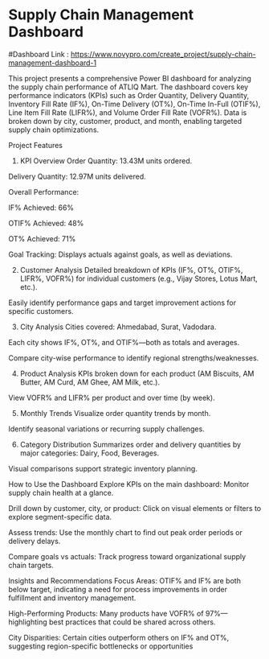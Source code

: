 
# Supply Chain Management Dashboard

#Dashboard Link : https://www.novypro.com/create_project/supply-chain-management-dashboard-1


This project presents a comprehensive Power BI dashboard for analyzing the supply chain performance of ATLIQ Mart. The dashboard covers key performance indicators (KPIs) such as Order Quantity, Delivery Quantity, Inventory Fill Rate (IF%), On-Time Delivery (OT%), On-Time In-Full (OTIF%), Line Item Fill Rate (LIFR%), and Volume Order Fill Rate (VOFR%). Data is broken down by city, customer, product, and month, enabling targeted supply chain optimizations.

Project Features
1. KPI Overview
Order Quantity: 13.43M units ordered.

Delivery Quantity: 12.97M units delivered.

Overall Performance:

IF% Achieved: 66%

OTIF% Achieved: 48%

OT% Achieved: 71%

Goal Tracking: Displays actuals against goals, as well as deviations.

2. Customer Analysis
Detailed breakdown of KPIs (IF%, OT%, OTIF%, LIFR%, VOFR%) for individual customers (e.g., Vijay Stores, Lotus Mart, etc.).

Easily identify performance gaps and target improvement actions for specific customers.

3. City Analysis
Cities covered: Ahmedabad, Surat, Vadodara.

Each city shows IF%, OT%, and OTIF%—both as totals and averages.

Compare city-wise performance to identify regional strengths/weaknesses.

4. Product Analysis
KPIs broken down for each product (AM Biscuits, AM Butter, AM Curd, AM Ghee, AM Milk, etc.).

View VOFR% and LIFR% per product and over time (by week).

5. Monthly Trends
Visualize order quantity trends by month.

Identify seasonal variations or recurring supply challenges.

6. Category Distribution
Summarizes order and delivery quantities by major categories: Dairy, Food, Beverages.

Visual comparisons support strategic inventory planning.

How to Use the Dashboard
Explore KPIs on the main dashboard: Monitor supply chain health at a glance.

Drill down by customer, city, or product: Click on visual elements or filters to explore segment-specific data.

Assess trends: Use the monthly chart to find out peak order periods or delivery delays.

Compare goals vs actuals: Track progress toward organizational supply chain targets.

Insights and Recommendations
Focus Areas: OTIF% and IF% are both below target, indicating a need for process improvements in order fulfillment and inventory management.

High-Performing Products: Many products have VOFR% of 97%—highlighting best practices that could be shared across others.

City Disparities: Certain cities outperform others on IF% and OT%, suggesting region-specific bottlenecks or opportunities
